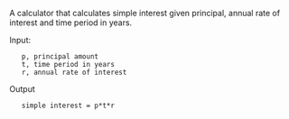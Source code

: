 A calculator that calculates simple interest given principal, annual rate of interest and time period in years.

Input:
```
   p, principal amount
   t, time period in years
   r, annual rate of interest
```
   
Output
```
   simple interest = p*t*r
```
